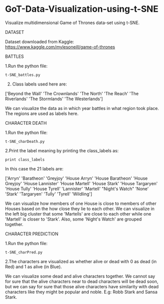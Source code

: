 ﻿# GoT-Data-Visualization-using-t-SNE
Visualize multidimensional Game of Thrones data-set using t-SNE.


DATASET

Dataset downloaded from Kaggle: https://www.kaggle.com/mylesoneill/game-of-thrones


BATTLES

1.Run the python file:

	t-SNE_battles.py


2. Class labels used here are:

['Beyond the Wall' 'The Crownlands' 'The North' 'The Reach'
 'The Riverlands' 'The Stormlands' 'The Westerlands']


We can visualize the data as in which year battles in what region took place. The regions are used as labels here.



CHARACTER DEATH


1.Run the python file:

	t-SNE_charDeath.py



2.Print the label meaning by printing the class_labels as:
 	
 	print class_labels

In this case the 21 labels are:

 ['Arryn' 'Baratheon' 'Greyjoy' 'House Arryn' 'House Baratheon'
 'House Greyjoy' 'House Lannister' 'House Martell' 'House Stark'
 'House Targaryen' 'House Tully' 'House Tyrell' 'Lannister' 'Martell'
 "Night's Watch" 'None' 'Stark' 'Targaryen' 'Tully' 'Tyrell' 'Wildling']


 We can visualize how members of one House is close to members of other Houses based on the how close they lie to each other. We can visualize in the left big cluster that some 'Martells' are close to each other while one 'Martell' is closer to 'Stark'. Also, some 'Night's Watch' are grouped together. 





 CHARACTER PREDICTION


1.Run the python file:

 	t-SNE_charPred.py


2.The characters are visualized as whether alive or dead with 0 as dead (in Red) and 1 as alive (in Blue).


We can visualize some dead and alive characters together. We cannot say for sure that the alive characters near to dead characters will be dead soon, but we can say for sure that those alive characters have similarity with dead characters like they might be popular and noble. E.g: Robb Stark and Sansa Stark.
